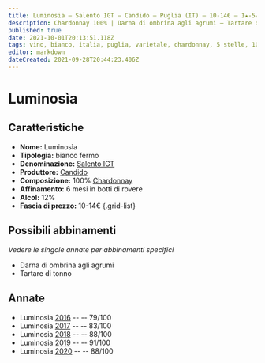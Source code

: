 ```yaml
---
title: Luminosia – Salento IGT – Candido – Puglia (IT) – 10-14€ – 1★-5★
description: Chardonnay 100% | Darna di ombrina agli agrumi – Tartare di tonno –
published: true
date: 2021-10-01T20:13:51.118Z
tags: vino, bianco, italia, puglia, varietale, chardonnay, 5 stelle, 10-14€, darna di ombrina agli agrumi, tartare di tonno
editor: markdown
dateCreated: 2021-09-28T20:44:23.406Z
---
```


# Luminosìa

## Caratteristiche
- **Nome:** Luminosìa
- **Tipologia:** bianco fermo
- **Denominazione:** [Salento IGT](/denominazioni/Italia/Puglia/IGT/Salento)
- **Produttore:** [Candido](/produttori/Italia/Puglia/Candido) 
- **Composizione:** 100% [Chardonnay](/vitigni/Francia/bacca-bianca/chardonnay)
- **Affinamento:** 6 mesi in botti di rovere
- **Alcol:** 12%
- **Fascia di prezzo:** 10-14€
{.grid-list}



## Possibili abbinamenti
*Vedere le singole annate per abbinamenti specifici*

- Darna di ombrina agli agrumi
- Tartare di tonno

## Annate

- Luminosia [2016](vini/Italia/Puglia/Candido/Luminosia/2016) -- <span class="star-1"></span> -- 79/100
- Luminosia [2017](vini/Italia/Puglia/Candido/Luminosia/2017) -- <span class="star-2"></span> -- 83/100
- Luminosia [2018](vini/Italia/Puglia/Candido/Luminosia/2018) -- <span class="star-3"></span> -- 88/100
- Luminosia [2019](vini/Italia/Puglia/Candido/Luminosia/2019) -- <span class="star-5"></span> -- 91/100
- Luminosia [2020](vini/Italia/Puglia/Candido/Luminosia/2020) -- <span class="star-3"></span> -- 88/100